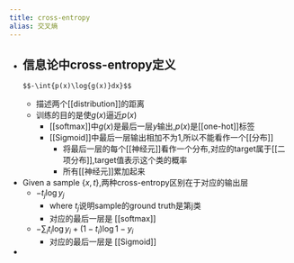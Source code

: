 ```yaml
---
title: cross-entropy
alias: 交叉熵
---
```


- 信息论中cross-entropy定义
    -
      $$-\int{p(x)\log{g(x)}dx}$$
    - 描述两个[[distribution]]的距离
    - 训练的目的是使$g(x)$逼近$p(x)$
        - [[softmax]]中$g(x)$是最后一层$y$输出,$p(x)$是[[one-hot]]标签
        - [[Sigmoid]]中最后一层输出相加不为1,所以不能看作一个[[分布]]
            - 将最后一层的每个[[神经元]]看作一个分布,对应的target属于[[二项分布]],target值表示这个类的概率
            - 所有[[神经元]]累加起来
- Given a sample $\{x, t\}$,两种cross-entropy区别在于对应的输出层
    - $-t_j \log{y_j}$
        - where $t_j$说明sample的ground truth是第j类
        - 对应的最后一层是 [[softmax]]
    - $-\sum_i t_i \log{y_i}+(1-t_i)\log{1-y_i}$
        - 对应的最后一层是 [[Sigmoid]]
-